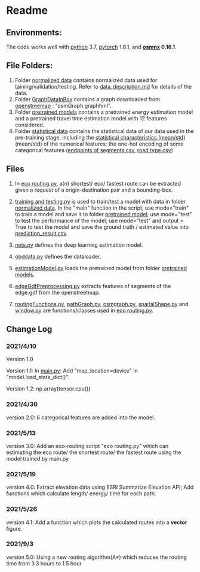 # Readme

## Environments:

The code works well with [python](https://www.python.org/) 3.7, 
[pytorch](https://pytorch.org/) 1.8.1, 
and **[osmnx](https://github.com/gboeing/osmnx)  0.16.1**.

## File Folders:

1. Folder [normalized data](https://github.com/Trenchant-ymz/DeepLearning/tree/master/normalized%20data) 
   contains normalized data used for taining/validation/testing. 
   Refer to [data_description.md](https://github.com/Trenchant-ymz/DeepLearning/blob/master/normalized%20data/data_description.md) 
   for details of the data.
2. Folder [GraphDataInBox](https://github.com/Trenchant-ymz/DeepLearning/tree/master/GraphDataInBbox) 
   contains a graph downloaded from [openstreemap](https://www.openstreetmap.org/)
   : "osmGraph.graphhml".
3. Folder [pretrained models](https://github.com/Trenchant-ymz/DeepLearning/tree/master/pretrained%20models)
contains a pretrained energy estimation model and a pretrained travel time estimation model with 12 features considered.
4. Folder [statistical data](https://github.com/Trenchant-ymz/DeepLearning/tree/master/statistical%20data)
contains the statistical data of our data used in the pre-training stage, including the 
   [statistical characteristics (mean/std)](https://github.com/Trenchant-ymz/DeepLearning/blob/master/statistical%20data/mean_std.csv)
   (mean/std) of the numerical features; the one-hot encoding of some categorical features 
   ([endpoints of segments.csv](https://github.com/Trenchant-ymz/DeepLearning/blob/master/statistical%20data/endpoints_dictionary.csv),
   [road type.csv](https://github.com/Trenchant-ymz/DeepLearning/blob/master/statistical%20data/road_type_dictionary.csv))
   
   
## Files
1. In [eco routing.py](https://github.com/Trenchant-ymz/DeepLearning/blob/master/eco%20routing.py), a(n)
   shortest/ eco/ fastest route can be extracted given a request of a origin-destination pair and a bounding-box.
2. [training and testing.py](https://github.com/Trenchant-ymz/DeepLearning/blob/master/training%20and%20testing.py) 
   is used to train/test a model with data in 
   folder [normalized data](https://github.com/Trenchant-ymz/DeepLearning/tree/master/normalized%20data).
   In the "main" function in the script, use mode="train" to train a model and save it to 
   folder [pretrained model](https://github.com/Trenchant-ymz/DeepLearning/tree/master/pretrained%20model);
   use mode="test" to test the performance of the model;
   use mode="test" and output = True to test the model and save the ground truth / estimated value into 
   [prediction_result.csv](https://github.com/Trenchant-ymz/DeepLearning/blob/master/prediction_result.csv).
3. [nets.py](https://github.com/Trenchant-ymz/DeepLearning/blob/master/nets.py) defines the deep learning estimation model.
4. [obddata.py](https://github.com/Trenchant-ymz/DeepLearning/blob/master/obddata.py) defines the dataloader.
5. [estimationModel.py](https://github.com/Trenchant-ymz/DeepLearning/blob/master/estimationModel.py)
   loads the pretrained model from folder [pretrained models](https://github.com/Trenchant-ymz/DeepLearning/tree/master/pretrained%20models). 
6. [edgeGdfPreprocessing.py](https://github.com/Trenchant-ymz/DeepLearning/blob/master/edgeGdfPreprocessing.py)
   extracts features of segments of the edge.gdf from the openstreetmap.
   
7. [routingFunctions.py](https://github.com/Trenchant-ymz/DeepLearning/blob/master/routingFunctions.py),
[pathGraph.py](https://github.com/Trenchant-ymz/DeepLearning/blob/master/pathGraph.py),
   [osmgraph.py](https://github.com/Trenchant-ymz/DeepLearning/blob/master/osmgraph.py),
   [spaitalShape.py](https://github.com/Trenchant-ymz/DeepLearning/blob/master/spaitalShape.py) and
   [window.py](https://github.com/Trenchant-ymz/DeepLearning/blob/master/window.py)
   are functions/classes used in [eco routing.py](https://github.com/Trenchant-ymz/DeepLearning/blob/master/eco%20routing.py).



Change Log
-----

### 2021/4/10
Version 1.0

Version 1.1: In [main.py](https://github.com/Trenchant-ymz/DeepLearning/blob/master/main.py): Add "map_location=device" in "model.load_state_dict()".

Version 1.2: np.array(tensor.cpu())

### 2021/4/30
version 2.0: 6 categorical features are added into the model.

### 2021/5/13
version 3.0: Add an eco-routing script "eco routing.py" which can 
estimating the eco route/ the shortest route/ the fastest route using the model trained by main.py

### 2021/5/19
version 4.0: Extract elevation data using ESRI Summarize Elevation API; Add functions which calculate length/ energy/ time for each path.

### 2021/5/26
version 4.1: Add a function which plots the calculated routes into a **vector** figure.

### 2021/9/3
version 5.0: Using a new routing algorithm(A*) which reduces the routing time from 3.3 hours to 1.5 hour 